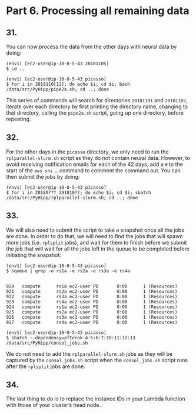# Part 6. Processing all remaining data

## 31.
You can now process the data from the other days with neural data by doing:

```shell
(env1) [ec2-user@ip-10-0-5-43 20181105]
$ cd ..

(env1) [ec2-user@ip-10-0-5-43 picasso]
$ for i in 2018110[12]; do echo $i; cd $i; bash /data/src/PyHipp/pipe2a.sh; cd ..; done
```

This series of commands will search for directories `20181101` and `20181102`, iterate over each directory by first printing the directory name, changing to that directory, calling the `pipe2a.sh` script, going up one directory, before repeating.

## 32.
For the other days in the `picasso` directory, we only need to run the `rplparallel-slurm.sh` script as they do not contain neural data. However, to avoid receiving notification emails for each of the 42 days, add a `#`  to the start of the `aws sns …` command to comment the command out. You can then submit the jobs by doing:

```shell
(env1) [ec2-user@ip-10-0-5-43 picasso]
$ for i in 20180??? 201810??; do echo $i; cd $i; sbatch /data/src/PyHipp/rplparallel-slurm.sh; cd ..; done
```

## 33.
We will also need to submit the script to take a snapshot once all the jobs are done. In order to do that, we will need to find the jobs that will spawn more jobs (i.e. `rplsplit` jobs), and wait for them to finish before we submit the job that will wait for all the jobs left in the queue to be completed before initiating the snapshot:

```shell
(env1) [ec2-user@ip-10-0-5-43 picasso]
$ squeue | grep -e rs1a -e rs2a -e rs3a -e rs4a


920   compute      rs1a ec2-user PD       0:00      1 (Resources) 
921   compute      rs2a ec2-user PD       0:00      1 (Resources) 
922   compute      rs3a ec2-user PD       0:00      1 (Resources) 
923   compute      rs4a ec2-user PD       0:00      1 (Resources) 
924   compute      rs1a ec2-user PD       0:00      1 (Resources) 
925   compute      rs2a ec2-user PD       0:00      1 (Resources) 
926   compute      rs3a ec2-user PD       0:00      1 (Resources) 
927   compute      rs4a ec2-user PD       0:00      1 (Resources)

(env1) [ec2-user@ip-10-0-5-43 picasso]
$ sbatch --dependency=afterok:4:5:6:7:10:11:12:13 /data/src/PyHipp/consol_jobs.sh
```

We do not need to add the `rplparallel-slurm.sh` jobs as they will be captured by the `consol_jobs.sh` script when the `consol_jobs.sh` script runs after the `rplsplit` jobs are done.

## 34.
The last thing to do is to replace the instance IDs in your Lambda function with those of your cluster’s head node.
